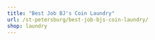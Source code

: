 ```yaml
---
title: "Best Job BJ's Coin Laundry"
url: /st-petersburg/best-job-bjs-coin-laundry/
shop: laundry
---
```

